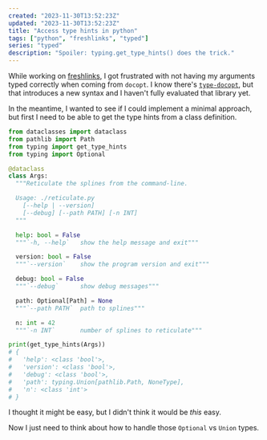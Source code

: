 ```yaml
---
created: "2023-11-30T13:52:23Z"
updated: "2023-11-30T13:52:23Z"
title: "Access type hints in python"
tags: ["python", "freshlinks", "typed"]
series: "typed"
description: "Spoiler: typing.get_type_hints() does the trick."
---
```


While working on [freshlinks], I got frustrated with not having my arguments typed correctly when coming from `docopt`. I know there's [`type-docopt`](https://pypi.org/project/type-docopt/), but that introduces a new syntax and I haven't fully evaluated that library yet.

[freshlinks]: https://github.com/metaist/freshlinks

In the meantime, I wanted to see if I could implement a minimal approach, but first I need to be able to get the type hints from a class definition.

```python
from dataclasses import dataclass
from pathlib import Path
from typing import get_type_hints
from typing import Optional

@dataclass
class Args:
  """Reticulate the splines from the command-line.

  Usage: ./reticulate.py
    [--help | --version]
    [--debug] [--path PATH] [-n INT]
  """

  help: bool = False
  """`-h, --help`   show the help message and exit"""

  version: bool = False
  """`--version`    show the program version and exit"""

  debug: bool = False
  """`--debug`      show debug messages"""

  path: Optional[Path] = None
  """`--path PATH`  path to splines"""

  n: int = 42
  """`-n INT`       number of splines to reticulate"""

print(get_type_hints(Args))
# {
#   'help': <class 'bool'>,
#   'version': <class 'bool'>,
#   'debug': <class 'bool'>,
#   'path': typing.Union[pathlib.Path, NoneType],
#   'n': <class 'int'>
# }
```

I thought it might be easy, but I didn't think it would be _this_ easy.

Now I just need to think about how to handle those `Optional` vs `Union` types.
